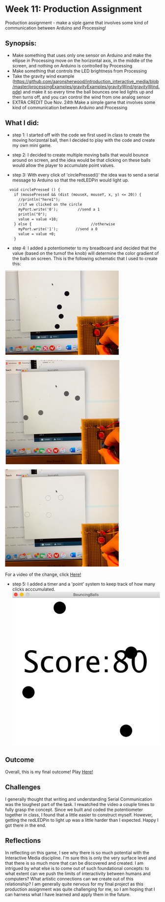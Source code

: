 # Week 11: Production Assignment
Production assignment - make a siple game that involves some kind of communication between Arduino and Processing!


## Synopsis:
- Make something that uses only one sensor on Arduino and make the ellipse in Processing move on the horizontal axis, in the middle of the screen, and nothing on Arduino is controlled by Processing
- Make something that controls the LED brightness from Processing
- Take the gravity wind example (https://github.com/aaronsherwood/introduction_interactive_media/blob/master/processingExamples/gravityExamples/gravityWind/gravityWind.pde) and make it so every time the ball bounces one led lights up and then turns off, and you can control the wind from one analog sensor
- EXTRA CREDIT Due Nov. 24th
Make a simple game that involves some kind of communication between Arduino and Processing

## What I did:

- step 1: 
I started off with the code we first used in class to create the moving horizontal ball, then I decided to play with the code and create my own mini game. 

- step 2: 
I decided to create multiple moving balls that would bounce around on screen, and the idea would be that clicking on these balls would allow the player to accumulate point values. 

- step 3:
With every click of 'circlePressed()' the idea was to send a serial message to Arduino so that the redLEDPin would light up. 

````
  void circlePressed () {
    if (mousePressed && (dist (mouseX, mouseY, x, y) <= 20)) {
      //println("here1");
      //if we clicked on the circle
      myPort.write('0');         //send a 1
      println("0");
      value = value +10;
    } else {                           //otherwise
      myPort.write('1');        //send a 0
      value = value +0;
    }
 ````

- step 4: 
I added a potentiometer to my breadboard and decided that the value (based on the turnof the knob) will determine the color gradient of the balls on screen. This is the following schematic that I used to create this:

![](ColorChange1.png)

![](ColorChange2.png)

![](ColorChange3.png)

For a video of the change, click [Here!](https://drive.google.com/file/d/1bi9a5tlX8sPnSvS961ctIoTNRoI5MZ4x/view?usp=sharing)

- step 5:
I added a timer and a 'point' system to keep track of how many clicks acccumulated.
![](BouncingBallGameFinal.png)

## Outcome
Overall, this is my final outcome!
Play [Here!](https://drive.google.com/file/d/1QIN-EHeG-M11UdtRr-tDIuZnxyG-hjFj/view?usp=sharing)


## Challenges
I generally thought that writing and understanding Serial Communication was the toughest part of the task. I rewatched the video a couple times to fully grasp the concept. Since we built and coded the potentiometer together in class, I found that a little easier to construct myself. However, getting the redLEDPin to light up was a little harder than I expected. Happy I got there in the end. 

## Reflections
In reflecting on this game, I see why there is so much potential with the Interactive Media discipline. I'm sure this is only the very surface level and that there is so much more that can be discovered and created. I am intrigued by what else is to come out of such foundational concepts: to what extent can we push the limits of interactivity between humans and computers? What artistic connections can we create out of this relationship? I am generally quite nervous for my final project as this production assignment was quite challenging for me, so I am hoping that I can harness what I have learned and apply them in the future. 
